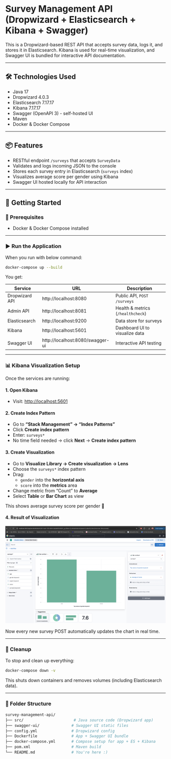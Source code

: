 # Survey Management API (Dropwizard + Elasticsearch + Kibana + Swagger)

This is a Dropwizard-based REST API that accepts survey data, logs it, and stores it in Elasticsearch. Kibana is used for real-time visualization, and Swagger UI is bundled for interactive API documentation.

---

## 🛠 Technologies Used

- Java 17
- Dropwizard 4.0.3
- Elasticsearch 7.17.17
- Kibana 7.17.17
- Swagger (OpenAPI 3) - self-hosted UI
- Maven
- Docker & Docker Compose

---

## 📦 Features

- RESTful endpoint `/surveys` that accepts `SurveyData`
- Validates and logs incoming JSON to the console
- Stores each survey entry in Elasticsearch (`surveys` index)
- Visualizes average score per gender using Kibana
- Swagger UI hosted locally for API interaction

---

## 🚀 Getting Started

### 🔧 Prerequisites

- Docker & Docker Compose installed

---

### ▶️ Run the Application

When you run with below command:

```bash
docker-compose up --build
```

You get:

| Service         | URL                                    | Description                          |
|----------------|----------------------------------------|--------------------------------------|
| Dropwizard API | http://localhost:8080                  | Public API, `POST /surveys`          |
| Admin API      | http://localhost:8081                  | Health & metrics (`/healthcheck`)    |
| Elasticsearch  | http://localhost:9200                  | Data store for surveys               |
| Kibana         | http://localhost:5601                  | Dashboard UI to visualize data       |
| Swagger UI     | http://localhost:8080/swagger-ui       | Interactive API testing              |

---

### 📊 Kibana Visualization Setup

Once the services are running:

#### 1. Open Kibana
- Visit: [http://localhost:5601](http://localhost:5601)

#### 2. Create Index Pattern
- Go to **“Stack Management” → “Index Patterns”**
- Click **Create index pattern**
- Enter: `surveys*`
- No time field needed → click **Next** → **Create index pattern**

#### 3. Create Visualization
- Go to **Visualize Library → Create visualization → Lens**
- Choose the `surveys*` index pattern
- Drag:
  - `gender` into the **horizontal axis**
  - `score` into the **metrics** area
- Change metric from “Count” to **Average**
- Select **Table** or **Bar Chart** as view

This shows average survey score per gender 🚀

#### 4. Result of Visualization

![Average Score per Gender](img/survey-visualize.png)

Now every new survey POST automatically updates the chart in real time.


---

### 🧹 Cleanup

To stop and clean up everything:

```bash
docker-compose down -v
```

This shuts down containers and removes volumes (including Elasticsearch data).

---

### 📁 Folder Structure

```bash
survey-management-api/
├── src/                      # Java source code (Dropwizard app)
├── swagger-ui/              # Swagger UI static files
├── config.yml               # Dropwizard config
├── Dockerfile               # App + Swagger UI bundle
├── docker-compose.yml       # Compose setup for app + ES + Kibana
├── pom.xml                  # Maven build
└── README.md                # You're here :)
```
